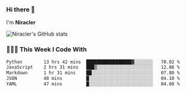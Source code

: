 ### Hi there 👋

I'm **Niracler**

![Niracler's GitHub stats](https://github-readme-stats.vercel.app/api?username=Niracler&show_icons=true)


### 👨🏻‍💻 This Week I Code With

<!--START_SECTION:waka-->

```txt
Python        13 hrs 42 mins  █████████████████▓░░░░░░░   70.02 %
JavaScript    2 hrs 31 mins   ███▒░░░░░░░░░░░░░░░░░░░░░   12.86 %
Markdown      1 hr 31 mins    ██░░░░░░░░░░░░░░░░░░░░░░░   07.80 %
JSON          48 mins         █░░░░░░░░░░░░░░░░░░░░░░░░   04.10 %
YAML          47 mins         █░░░░░░░░░░░░░░░░░░░░░░░░   04.08 %
```

<!--END_SECTION:waka-->
